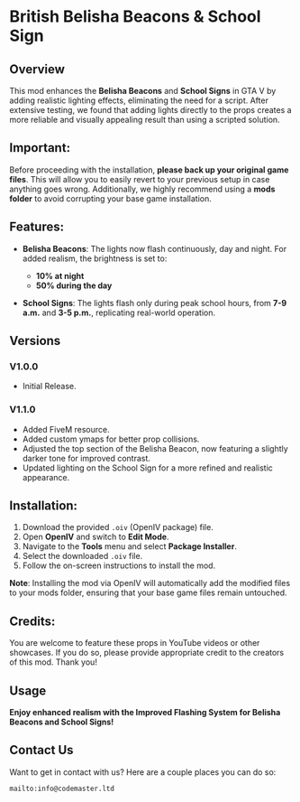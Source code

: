 # British Belisha Beacons & School Sign

## Overview

This mod enhances the **Belisha Beacons** and **School Signs** in GTA V by adding realistic lighting effects, eliminating the need for a script. After extensive testing, we found that adding lights directly to the props creates a more reliable and visually appealing result than using a scripted solution.

## Important:

Before proceeding with the installation, **please back up your original game files**. This will allow you to easily revert to your previous setup in case anything goes wrong. Additionally, we highly recommend using a **mods folder** to avoid corrupting your base game installation.

## Features:

- **Belisha Beacons**: The lights now flash continuously, day and night. For added realism, the brightness is set to:
  - **10% at night**
  - **50% during the day**

- **School Signs**: The lights flash only during peak school hours, from **7-9 a.m.** and **3-5 p.m.**, replicating real-world operation.

## Versions
### V1.0.0
- Initial Release.

### V1.1.0
- Added FiveM resource.
- Added custom ymaps for better prop collisions.
- Adjusted the top section of the Belisha Beacon, now featuring a slightly darker tone for improved contrast.
- Updated lighting on the School Sign for a more refined and realistic appearance.

## Installation:
1. Download the provided `.oiv` (OpenIV package) file.
2. Open **OpenIV** and switch to **Edit Mode**.
3. Navigate to the **Tools** menu and select **Package Installer**.
4. Select the downloaded `.oiv` file.
5. Follow the on-screen instructions to install the mod.

**Note**: Installing the mod via OpenIV will automatically add the modified files to your mods folder, ensuring that your base game files remain untouched.

## Credits:
You are welcome to feature these props in YouTube videos or other showcases. If you do so, please provide appropriate credit to the creators of this mod. Thank you!

## Usage

**Enjoy enhanced realism with the Improved Flashing System for Belisha Beacons and School Signs!**

## Contact Us
Want to get in contact with us? Here are a couple places you can do so:

`mailto:info@codemaster.ltd`
